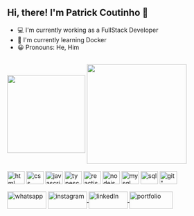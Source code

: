 ## Hi, there! I'm Patrick Coutinho 👋

- 💻 I'm currently working as a FullStack Developer
- 📓 I'm currently learning Docker
- 😀 Pronouns: He, Him
  
<div><br>
  <img height="180em" align="center" src="https://github-readme-stats.vercel.app/api/top-langs/?username=PatrickBaptist&hide_progress=true&theme=dark" />
  <img height="230em" align="center" src="https://github-readme-stats.vercel.app/api/top-langs/?username=PatrickBaptist&layout=donut&theme=dark" />
</div>

<div  style="display: inline_block"><br>
  <img  align="center" alt="html" height="30" width="40" src="https://cdn.jsdelivr.net/gh/devicons/devicon@latest/icons/html5/html5-original.svg" />
  <img  align="center" alt="css" height="30" width="40" src="https://cdn.jsdelivr.net/gh/devicons/devicon@latest/icons/css3/css3-original.svg" />
  <img  align="center" alt="javascript" height="30" width="40" src="https://cdn.jsdelivr.net/gh/devicons/devicon@latest/icons/javascript/javascript-plain.svg" />
  <img  align="center" alt="typescript" height="30" width="40" src="https://cdn.jsdelivr.net/gh/devicons/devicon@latest/icons/typescript/typescript-original.svg" />
  <img  align="center" alt="reactjs" height="30" width="40" src="https://cdn.jsdelivr.net/gh/devicons/devicon@latest/icons/react/react-original.svg" />
  <img  align="center" alt="nodejs" height="30" width="40" src="https://cdn.jsdelivr.net/gh/devicons/devicon@latest/icons/nodejs/nodejs-original.svg" />
  <img  align="center" alt="mysql" height="30" width="40" src="https://cdn.jsdelivr.net/gh/devicons/devicon@latest/icons/mysql/mysql-original.svg" />
  <img  align="center" alt="sql" height="30" width="40" src="https://cdn.jsdelivr.net/gh/devicons/devicon@latest/icons/azuresqldatabase/azuresqldatabase-original.svg" />
  <img  align="center" alt=git" height="30" width="40" src="https://cdn.jsdelivr.net/gh/devicons/devicon@latest/icons/git/git-original.svg" />
</div>

<div  style="display: inline_block"><br>
  <a href="https://api.whatsapp.com/send/?phone=5521981379296&text&type=phone_number&app_absent=0" target="_blank"><img  align="center" alt="whatsapp" height="40" width="90" src="https://img.shields.io/badge/WhatsApp-25D366?style=for-the-badge&logo=whatsapp&logoColor=white" /></a>
  <a href="https://www.instagram.com/p.coutinhooo" target="_blank"><img align="center" alt="instagram" height="40" width="90" src="https://img.shields.io/badge/Instagram-E4405F?style=for-the-badge&logo=instagram&logoColor=white" />
  <a href="https://www.linkedin.com/in/pb-coutinho" target="_blank"><img align="center" alt="linkedIn" height="40" width="90" src="https://img.shields.io/badge/LinkedIn-0077B5?style=for-the-badge&logo=linkedin&logoColor=white" />
  <a href="https://patrickbaptista-portfolio.netlify.app/" target="_blank"><img align="center" alt="portfolio" height="40" width="100" src="https://img.shields.io/website-up-down-green-red/http/monip.org.svg" />
</div>
